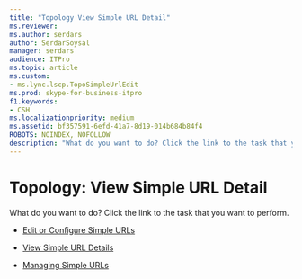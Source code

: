 ```yaml
---
title: "Topology View Simple URL Detail"
ms.reviewer: 
ms.author: serdars
author: SerdarSoysal
manager: serdars
audience: ITPro
ms.topic: article
ms.custom:
- ms.lync.lscp.TopoSimpleUrlEdit
ms.prod: skype-for-business-itpro
f1.keywords:
- CSH
ms.localizationpriority: medium
ms.assetid: bf357591-6efd-41a7-8d19-014b684b84f4
ROBOTS: NOINDEX, NOFOLLOW
description: "What do you want to do? Click the link to the task that you want to perform."
---
```


# Topology: View Simple URL Detail

What do you want to do? Click the link to the task that you want to perform.

- [Edit or Configure Simple URLs](/previous-versions/office/lync-server-2013/lync-server-2013-edit-or-configure-simple-urls)

- [View Simple URL Details](/previous-versions/office/lync-server-2013/lync-server-2013-view-simple-url-details)

- [Managing Simple URLs](/previous-versions/office/lync-server-2013/lync-server-2013-managing-simple-urls)